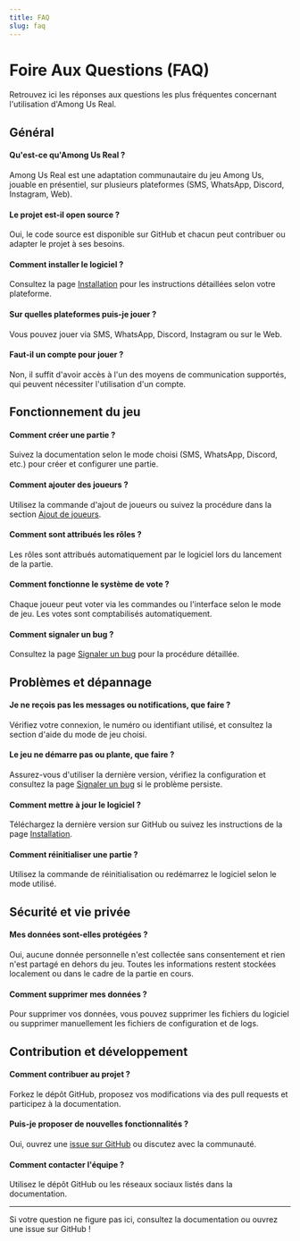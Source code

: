 ```yaml
---
title: FAQ
slug: faq
---
```


# Foire Aux Questions (FAQ)

Retrouvez ici les réponses aux questions les plus fréquentes concernant l'utilisation d'Among Us Real.

## Général

#### **Qu'est-ce qu'Among Us Real ?**
Among Us Real est une adaptation communautaire du jeu Among Us, jouable en présentiel, sur plusieurs plateformes (SMS, WhatsApp, Discord, Instagram, Web).

#### **Le projet est-il open source ?**
Oui, le code source est disponible sur GitHub et chacun peut contribuer ou adapter le projet à ses besoins.

#### **Comment installer le logiciel ?**
Consultez la page [Installation](gestionnaire/installation.md) pour les instructions détaillées selon votre plateforme.

#### **Sur quelles plateformes puis-je jouer ?**
Vous pouvez jouer via SMS, WhatsApp, Discord, Instagram ou sur le Web.

#### **Faut-il un compte pour jouer ?**
Non, il suffit d'avoir accès à l'un des moyens de communication supportés, qui peuvent nécessiter l'utilisation d'un compte.

## Fonctionnement du jeu

#### **Comment créer une partie ?**
Suivez la documentation selon le mode choisi (SMS, WhatsApp, Discord, etc.) pour créer et configurer une partie.

#### **Comment ajouter des joueurs ?**
Utilisez la commande d'ajout de joueurs ou suivez la procédure dans la section [Ajout de joueurs](gestionnaire/configuration/ajout-joueurs.mdx).

#### **Comment sont attribués les rôles ?**
Les rôles sont attribués automatiquement par le logiciel lors du lancement de la partie.

#### **Comment fonctionne le système de vote ?**
Chaque joueur peut voter via les commandes ou l'interface selon le mode de jeu. Les votes sont comptabilisés automatiquement.

#### **Comment signaler un bug ?**
Consultez la page [Signaler un bug](signaler-un-bug.md) pour la procédure détaillée.

## Problèmes et dépannage

#### **Je ne reçois pas les messages ou notifications, que faire ?**
Vérifiez votre connexion, le numéro ou identifiant utilisé, et consultez la section d'aide du mode de jeu choisi.

#### **Le jeu ne démarre pas ou plante, que faire ?**
Assurez-vous d'utiliser la dernière version, vérifiez la configuration et consultez la page [Signaler un bug](signaler-un-bug.md) si le problème persiste.

#### **Comment mettre à jour le logiciel ?**
Téléchargez la dernière version sur GitHub ou suivez les instructions de la page [Installation](gestionnaire/installation.md).

#### **Comment réinitialiser une partie ?**
Utilisez la commande de réinitialisation ou redémarrez le logiciel selon le mode utilisé.

## Sécurité et vie privée

#### **Mes données sont-elles protégées ?**
Oui, aucune donnée personnelle n'est collectée sans consentement et rien n'est partagé en dehors du jeu. Toutes les informations restent stockées localement ou dans le cadre de la partie en cours.

#### **Comment supprimer mes données ?**
Pour supprimer vos données, vous pouvez supprimer les fichiers du logiciel ou supprimer manuellement les fichiers de configuration et de logs.

## Contribution et développement

#### **Comment contribuer au projet ?**
Forkez le dépôt GitHub, proposez vos modifications via des pull requests et participez à la documentation.

#### **Puis-je proposer de nouvelles fonctionnalités ?**
Oui, ouvrez une [issue sur GitHub](https://github.com/Merlode11/Among-Us-Real/issues/new?template=proposer-une-fonctionnalit-.md) ou discutez avec la communauté.

#### **Comment contacter l'équipe ?**
Utilisez le dépôt GitHub ou les réseaux sociaux listés dans la documentation.

---

Si votre question ne figure pas ici, consultez la documentation ou ouvrez une issue sur GitHub !

